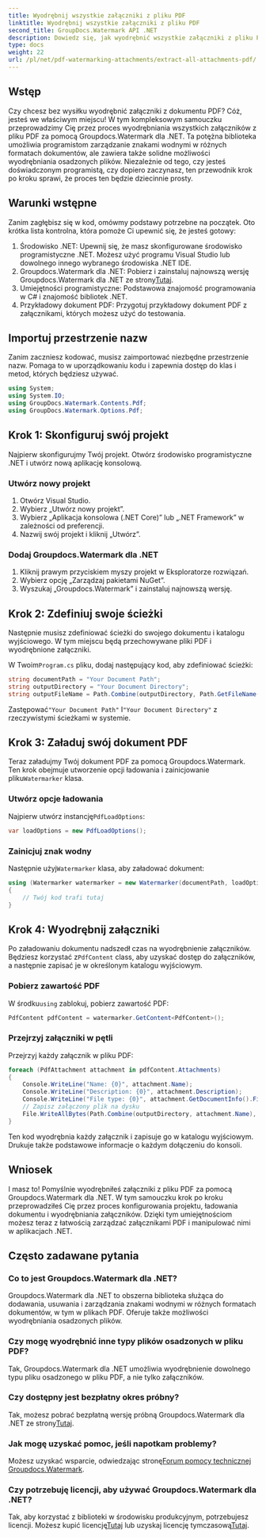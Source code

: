 ```yaml
---
title: Wyodrębnij wszystkie załączniki z pliku PDF
linktitle: Wyodrębnij wszystkie załączniki z pliku PDF
second_title: GroupDocs.Watermark API .NET
description: Dowiedz się, jak wyodrębnić wszystkie załączniki z pliku PDF za pomocą Groupdocs.Watermark dla .NET. Postępuj zgodnie z naszym przewodnikiem krok po kroku, aby uzyskać bezproblemowy proces ekstrakcji.
type: docs
weight: 22
url: /pl/net/pdf-watermarking-attachments/extract-all-attachments-pdf/
---
```

## Wstęp
Czy chcesz bez wysiłku wyodrębnić załączniki z dokumentu PDF? Cóż, jesteś we właściwym miejscu! W tym kompleksowym samouczku przeprowadzimy Cię przez proces wyodrębniania wszystkich załączników z pliku PDF za pomocą Groupdocs.Watermark dla .NET. Ta potężna biblioteka umożliwia programistom zarządzanie znakami wodnymi w różnych formatach dokumentów, ale zawiera także solidne możliwości wyodrębniania osadzonych plików. Niezależnie od tego, czy jesteś doświadczonym programistą, czy dopiero zaczynasz, ten przewodnik krok po kroku sprawi, że proces ten będzie dziecinnie prosty.
## Warunki wstępne
Zanim zagłębisz się w kod, omówmy podstawy potrzebne na początek. Oto krótka lista kontrolna, która pomoże Ci upewnić się, że jesteś gotowy:
1. Środowisko .NET: Upewnij się, że masz skonfigurowane środowisko programistyczne .NET. Możesz użyć programu Visual Studio lub dowolnego innego wybranego środowiska .NET IDE.
2.  Groupdocs.Watermark dla .NET: Pobierz i zainstaluj najnowszą wersję Groupdocs.Watermark dla .NET ze strony[Tutaj](https://releases.groupdocs.com/Watermark/net/).
3. Umiejętności programistyczne: Podstawowa znajomość programowania w C# i znajomość bibliotek .NET.
4. Przykładowy dokument PDF: Przygotuj przykładowy dokument PDF z załącznikami, których możesz użyć do testowania.
## Importuj przestrzenie nazw
Zanim zaczniesz kodować, musisz zaimportować niezbędne przestrzenie nazw. Pomaga to w uporządkowaniu kodu i zapewnia dostęp do klas i metod, których będziesz używać.
```csharp
using System;
using System.IO;
using GroupDocs.Watermark.Contents.Pdf;
using GroupDocs.Watermark.Options.Pdf;
```
## Krok 1: Skonfiguruj swój projekt
Najpierw skonfigurujmy Twój projekt. Otwórz środowisko programistyczne .NET i utwórz nową aplikację konsolową.
### Utwórz nowy projekt
1. Otwórz Visual Studio.
2. Wybierz „Utwórz nowy projekt”.
3. Wybierz „Aplikacja konsolowa (.NET Core)” lub „.NET Framework” w zależności od preferencji.
4. Nazwij swój projekt i kliknij „Utwórz”.
### Dodaj Groupdocs.Watermark dla .NET
1. Kliknij prawym przyciskiem myszy projekt w Eksploratorze rozwiązań.
2. Wybierz opcję „Zarządzaj pakietami NuGet”.
3. Wyszukaj „Groupdocs.Watermark” i zainstaluj najnowszą wersję.
## Krok 2: Zdefiniuj swoje ścieżki
Następnie musisz zdefiniować ścieżki do swojego dokumentu i katalogu wyjściowego. W tym miejscu będą przechowywane pliki PDF i wyodrębnione załączniki.

 W Twoim`Program.cs` pliku, dodaj następujący kod, aby zdefiniować ścieżki:
```csharp
string documentPath = "Your Document Path";
string outputDirectory = "Your Document Directory";
string outputFileName = Path.Combine(outputDirectory, Path.GetFileName(documentPath));
```
 Zastępować`"Your Document Path"` I`"Your Document Directory"` z rzeczywistymi ścieżkami w systemie.
## Krok 3: Załaduj swój dokument PDF
 Teraz załadujmy Twój dokument PDF za pomocą Groupdocs.Watermark. Ten krok obejmuje utworzenie opcji ładowania i zainicjowanie pliku`Watermarker` klasa.
### Utwórz opcje ładowania
 Najpierw utwórz instancję`PdfLoadOptions`:
```csharp
var loadOptions = new PdfLoadOptions();
```
### Zainicjuj znak wodny
 Następnie użyj`Watermarker` klasa, aby załadować dokument:
```csharp
using (Watermarker watermarker = new Watermarker(documentPath, loadOptions))
{
    // Twój kod trafi tutaj
}
```
## Krok 4: Wyodrębnij załączniki
Po załadowaniu dokumentu nadszedł czas na wyodrębnienie załączników. Będziesz korzystać z`PdfContent` class, aby uzyskać dostęp do załączników, a następnie zapisać je w określonym katalogu wyjściowym.
### Pobierz zawartość PDF
 W środku`using` zablokuj, pobierz zawartość PDF:
```csharp
PdfContent pdfContent = watermarker.GetContent<PdfContent>();
```
### Przejrzyj załączniki w pętli
Przejrzyj każdy załącznik w pliku PDF:
```csharp
foreach (PdfAttachment attachment in pdfContent.Attachments)
{
    Console.WriteLine("Name: {0}", attachment.Name);
    Console.WriteLine("Description: {0}", attachment.Description);
    Console.WriteLine("File type: {0}", attachment.GetDocumentInfo().FileType);
    // Zapisz załączony plik na dysku
    File.WriteAllBytes(Path.Combine(outputDirectory, attachment.Name), attachment.Content);
}
```
Ten kod wyodrębnia każdy załącznik i zapisuje go w katalogu wyjściowym. Drukuje także podstawowe informacje o każdym dołączeniu do konsoli.
## Wniosek
I masz to! Pomyślnie wyodrębniłeś załączniki z pliku PDF za pomocą Groupdocs.Watermark dla .NET. W tym samouczku krok po kroku przeprowadziłeś Cię przez proces konfigurowania projektu, ładowania dokumentu i wyodrębniania załączników. Dzięki tym umiejętnościom możesz teraz z łatwością zarządzać załącznikami PDF i manipulować nimi w aplikacjach .NET.
## Często zadawane pytania
### Co to jest Groupdocs.Watermark dla .NET?
Groupdocs.Watermark dla .NET to obszerna biblioteka służąca do dodawania, usuwania i zarządzania znakami wodnymi w różnych formatach dokumentów, w tym w plikach PDF. Oferuje także możliwości wyodrębniania osadzonych plików.
### Czy mogę wyodrębnić inne typy plików osadzonych w pliku PDF?
Tak, Groupdocs.Watermark dla .NET umożliwia wyodrębnienie dowolnego typu pliku osadzonego w pliku PDF, a nie tylko załączników.
### Czy dostępny jest bezpłatny okres próbny?
 Tak, możesz pobrać bezpłatną wersję próbną Groupdocs.Watermark dla .NET ze strony[Tutaj](https://releases.groupdocs.com/).
### Jak mogę uzyskać pomoc, jeśli napotkam problemy?
 Możesz uzyskać wsparcie, odwiedzając stronę[Forum pomocy technicznej Groupdocs.Watermark](https://forum.groupdocs.com/c/watermark/19).
### Czy potrzebuję licencji, aby używać Groupdocs.Watermark dla .NET?
 Tak, aby korzystać z biblioteki w środowisku produkcyjnym, potrzebujesz licencji. Możesz kupić licencję[Tutaj](https://purchase.groupdocs.com/buy) lub uzyskaj licencję tymczasową[Tutaj](https://purchase.groupdocs.com/temporary-license/).
